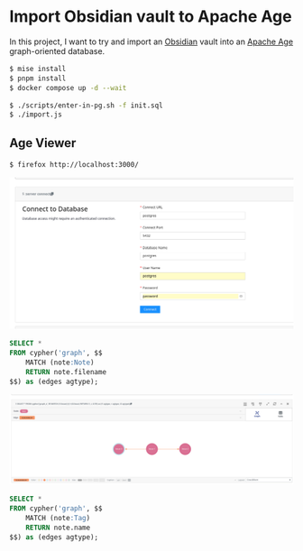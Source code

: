 # Import Obsidian vault to Apache Age

In this project, I want to try and import an [Obsidian](https://obsidian.md/) vault into an [Apache Age](https://age.apache.org/) graph-oriented database.

```sh
$ mise install
$ pnpm install
$ docker compose up -d --wait
```

```sh
$ ./scripts/enter-in-pg.sh -f init.sql
$ ./import.js
```

## Age Viewer

```sh
$ firefox http://localhost:3000/
```

<img src="screenshots/connect-to-database.png" />

```sql
SELECT *
FROM cypher('graph', $$
    MATCH (note:Note)
    RETURN note.filename
$$) as (edges agtype);
```

<img src="screenshots/execute-query.png" />

```sql
SELECT *
FROM cypher('graph', $$
    MATCH (note:Tag)
    RETURN note.name
$$) as (edges agtype);
```
